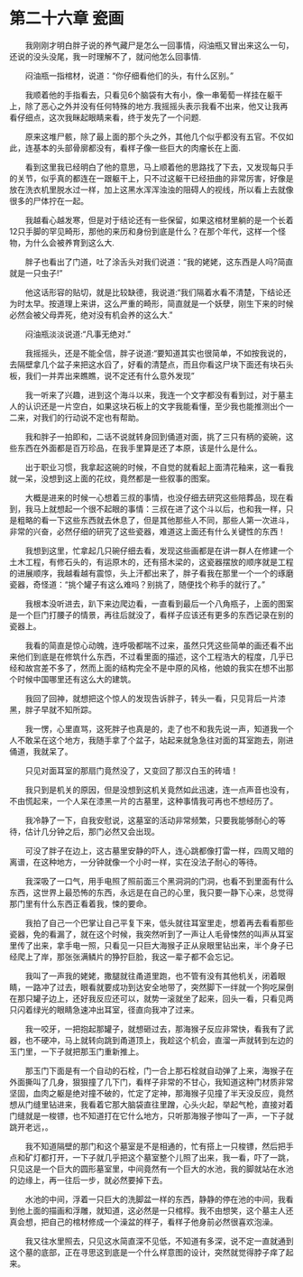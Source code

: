 # 第二十六章 瓷画


　　我刚刚才明白胖子说的养气藏尸是怎么一回事情，闷油瓶又冒出来这么一句，还说的没头没尾，我一时理解不了，就问他怎么回事情.

　　闷油瓶一指棺材，说道：“你仔细看他们的头，有什么区别。”

　　我顺着他的手指看去，只看见6个脑袋有大有小，像一串葡萄一样挂在躯干上，除了恶心之外并没有任何特殊的地方.我摇摇头表示我看不出来，他又让我再看仔细点，这次我眯起眼睛来看，终于发先了一个问题.

　　原来这堆尸骸，除了最上面的那个头之外，其他几个似乎都没有五官。不仅如此，连基本的头部骨廓都没有，看样子像一些巨大的肉瘤长在上面.

　　看到这里我已经明白了他的意思，马上顺着他的思路找了下去，又发现每只手的关节，似乎真的都连在一跟躯干上，只不过这躯干已经扭曲的非常厉害，好像是放在洗衣机里脱水过一样，加上这黑水浑浑浊浊的阻碍人的视线，所以看上去就像很多的尸体拧在一起。

　　我越看心越发寒，但是对于结论还有一些保留，如果这棺材里躺的是一个长着12只手脚的罕见畸形，那他的来历和身份到底是什么？在那个年代，这样一个怪物，为什么会被养育到这么大.

　　胖子也看出了门道，吐了涂舌头对我们说道：“我的姥姥，这东西是人吗?简直就是一只虫子!”

　　他这话形容的贴切，就是比较缺德，我说道:“我们隔着水看不清楚，下结论还为时太早。按道理上来讲，这么严重的畸形，简直就是一个妖孽，刚生下来的时候必然会被父母弄死，绝对没有机会养的这么大.”

　　闷油瓶淡淡说道:“凡事无绝对.”

　　我摇摇头，还是不能全信，胖子说道:“要知道其实也很简单，不如按我说的，去隔壁拿几个盆子来把这水舀了，好看的清楚点，而且你看这尸块下面还有块石头板，我们一并弄出来瞧瞧，说不定还有什么意外发现”

　　我一听来了兴趣，进到这个海斗以来，我连一个文字都没有看到过，对于墓主人的认识还是一片空白，如果这块石板上的文字我能看懂，至少我也能推测出个一二来，对我们的行动说不定也有帮助。

　　我和胖子一拍即和，二话不说就转身回到俑道对面，挑了三只有柄的瓷碗，这些东西在外面都是百万珍品，在我手里算是还了本原，该是什么是什么。

　　出于职业习惯，我拿起这碗的时候，不自觉的就看起上面清花釉来，这一看我就一呆，没想到这上面的花纹，竟然都是一些叙事的图案。

　　大概是进来的时候一心想着三叔的事情，也没仔细去研究这些陪葬品，现在看到，我马上就想起一个很不起眼的事情：三叔在进了这个斗以后，也和我一样，只是粗略的看一下这些东西就去休息了，但是其他那些人不同，那些人第一次进斗，非常的兴奋，必然仔细的研究了这些瓷器，难道这上面还有什么关键性的东西！

　　我想到这里，忙拿起几只碗仔细去看，发现这些画都是在讲一群人在修建一个土木工程，有修石头的，有运原木的，还有搭木梁的，这瓷器摆放的顺序就是工程的进展顺序，我越看越有震惊，头上汗都出来了，胖子看我在那里一个一个的琢磨瓷器，奇怪道：“挑个罐子有这么难吗？别挑了，随便找个称手的就行了。”

　　我根本没听进去，趴下来边爬边看，一直看到最后一个八角瓶子，上面的图案是一个巨门打腰子的情景，再往后就没了，看样子应该还有更多的东西记录在别的瓷器上。

　　我看的简直是惊心动魄，连呼吸都喘不过来，虽然只凭这些简单的画还看不出来他们到底是在修筑什么东西，不过看里面的描述，这个工程浩大的程度，几乎已经和故宫差不多了，然而上面的结构完全不是中原的风格，他娘的我实在想不出那个时候中国哪里还有这么大的建筑。

　　我回了回神，就想把这个惊人的发现告诉胖子，转头一看，只见背后一片漆黑，胖子早就不知所踪。

　　我一愣，心里直骂，这死胖子也真是的，走了也不和我先说一声，知道我一个人不敢呆在这个地方，我随手拿了个盆子，站起来就急急往对面的耳室跑去，刚进俑道，我就呆了。

　　只见对面耳室的那扇门竟然没了，又变回了那汉白玉的砖墙！

　　我只到是机关的原因，但是没想到这机关竟然如此迅速，连一点声音也没有，不由慌起来，一个人呆在漆黑一片的古墓里，这种事情我可再也不想经历了。

　　我冷静了一下，自我安慰说，这墓室的活动非常频繁，只要我能够耐心的等待，估计几分钟之后，那门必然又会出现。

　　可没了胖子在边上，这古墓里安静的吓人，连心跳都像打雷一样，四周又暗的离谱，在这种地方，一分钟就像一个小时一样，实在没法子耐心的等待。

　　我深吸了一口气，用手电照了照前面三个黑洞洞的门洞，也看不到里面有什么东西，这世界上最恐怖的东西，永远是在自己的心里，我只要一静下心来，总觉得那门里有什么东西正看着我，悚的要命。

　　我拍了自己一个巴掌让自己平复下来，低头就往耳室里走，想着再去看看那些瓷器，免的看漏了，就在这个时候，我突然听到了一声让人毛骨悚然的叫声从耳室里传了出来，拿手电一照，只看见一只巨大海猴子正从泉眼里钻出来，半个身子已经爬上了岸，那张张满鳞片的狰狞巨脸，我这一辈子都不会忘记。

　　我叫了一声我的姥姥，撒腿就往甬道里跑，也不管有没有其他机关，闭着眼睛，一路冲了过去，眼看就要成功到达安全地带了，突然脚下一绊就一个狗吃屎倒在那只罐子边上，还好我反应还可以，就势一滚就坐了起来，回头一看，只看见两只闪着绿光的眼睛急速冲出耳室，径直向我冲了过来。

　　我一咬牙，一把抱起那罐子，就想砸过去，那海猴子反应非常快，看我有了武器，也不硬冲，马上就转向跳到甬道顶上，我趁这个机会，直溜一声就转到左边的玉门里，一下子就把那玉门重新推上。

　　那玉门下面是有一个自动的石栓，门一合上那石栓就自动弹了上来，海猴子在外面撕叫了几身，狠狠撞了几下门，看样子非常的不甘心，我知道这种门材质非常坚固，血肉之躯是绝对撞不破的，忙定了定神，那海猴子见撞了半天没反应，竟然想从门缝里钻进来，我看着它那大脑袋直往里蹭，心头火起，举起气枪，直接对着门缝就是一梭镖，也不知道打在它什么地方，只听那海猴子惨叫了一声，一下子就跳开老远，。

　　我不知道隔壁的那门和这个墓室是不是相通的，忙有搭上一只梭镖，然后把手点和矿灯都打开，一下子就几乎把这个墓室整个儿照了出来，我一看，吓了一跳，只见这是一个巨大的圆形墓室里，中间竟然有一个巨大的水池，我的脚就站在水池的边缘上，再一往后一步，就必然要掉下去。

　　水池的中间，浮着一只巨大的洗脚盆一样的东西，静静的停在池的中间，我看到他上面的描画和浮雕，就知道，这必然是一只棺椁。我不由想笑，这个墓主人还真会想，把自己的棺材修成一个澡盆的样子，看样子他身前必然很喜欢泡澡。

　　我又往水里照去，只见这水简直深不见低，不知道有多深，说不定一直就通到这个墓的底部，正在寻思这到底是一个什么样意图的设计，突然就觉得脖子痒了起来。

